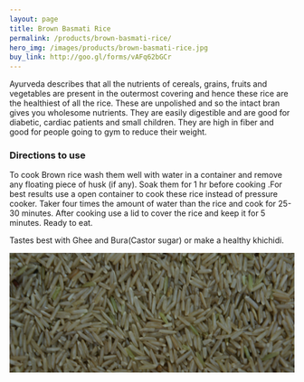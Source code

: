 ```yaml
---
layout: page
title: Brown Basmati Rice
permalink: /products/brown-basmati-rice/
hero_img: /images/products/brown-basmati-rice.jpg
buy_link: http://goo.gl/forms/vAFq62bGCr
---
```


Ayurveda describes that all the nutrients of cereals, grains, fruits and vegetables are present in the outermost covering and hence these rice are the healthiest of all the rice. These are unpolished and so the intact bran gives you wholesome nutrients. They are easily digestible and are good for diabetic, cardiac patients and small children. They are high in fiber and good for people going to gym to reduce their weight.

### Directions to use

To cook Brown  rice wash them well with water  in a container and remove  any floating piece of husk (if any). Soak them for 1 hr before cooking .For best  results use a open container  to cook these rice instead of  pressure cooker. Taker four times the amount of water than the rice and cook for 25-30 minutes. After cooking  use a lid to cover the rice and keep it for 5 minutes. Ready to eat.

Tastes best with Ghee and Bura(Castor sugar) or make a healthy khichidi.

![](/images/products/brown-basmati-rice.jpg)
